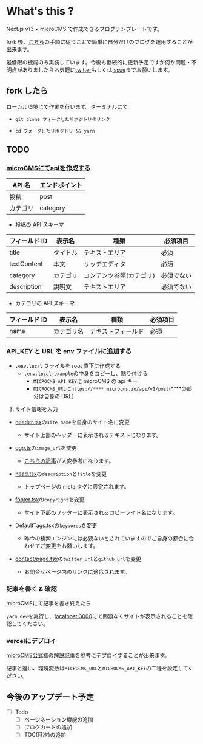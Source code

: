 # What's this ?

Next.js v13 × microCMS で作成できるブログテンプレートです。

fork 後、[こちら](#TODO)の手順に従うことで簡単に自分だけのブログを運用することが出来ます。

最低限の機能のみ実装しています。今後も継続的に更新予定ですが何か問題・不明点がありましたらお気軽に[twitter](https://twitter.com/Squl_d)もしくは[issue]("")までお願いします。

## fork したら

ローカル環境にて作業を行います。ターミナルにて

- `git clone フォークしたリポジトリのリンク`

- `cd フォークしたリポジトリ && yarn`

## TODO

### [microCMSにてapiを作成する](https://microcms.io/)

| API 名   | エンドポイント |
| -------- | -------------- |
| 投稿     | post           |
| カテゴリ | category       |

- 投稿の API スキーマ

| フィールド ID | 表示名   | 種類                     | 必須項目   |
| ------------- | -------- | ------------------------ | ---------- |
| title         | タイトル | テキストエリア           | 必須       |
| textContent   | 本文     | リッチエディタ           | 必須       |
| category      | カテゴリ | コンテンツ参照(カテゴリ) | 必須でない |
| description   | 説明文   | テキストエリア           | 必須でない |

- カテゴリの API スキーマ

| フィールド ID | 表示名     | 種類               | 必須項目 |
| ------------- | ---------- | ------------------ | -------- |
| name          | カテゴリ名 | テキストフィールド | 必須     |

### API_KEY と URL を env ファイルに追加する

- `.env.local` ファイルを root 直下に作成する
  - `.env.local.example`の中身をコピーし、貼り付ける
    - `MICROCMS_API_KEY`に microCMS の api キー
    - `MICROCMS_URL`に`https://****.microcms.io/api/v1/post`(\*\*\*\*の部分は自身の URL)

3. サイト情報を入力

- [header.tsx](./src/app/../../../src/app/header.tsx)の`site_name`を自身のサイト名に変更

  - サイト上部のヘッダーに表示されるテキストになります。

- [ogp.ts](./src/app/../../../src/app/ogp.ts)の`image_url`を変更

  - [こちらの記事](https://pentaprogram.tokyo/blog/Pmh6xlMcj48)が大変参考になります。

- [head.tsx](./src/app/../../../src/app/head.tsx)の`description`と`title`を変更

  - トップページの meta タグに設定されます。

- [footer.tsx](./src/app/../../../src/app/footer.tsx)の`copyright`を変更

  - サイト下部のフッターに表示されるコピーライト名になります。

- [DefaultTags.tsx](./src/app/../../../src/app/DefaultTags.tsx)の`keywords`を変更

  - 昨今の検索エンジンには必要ないとされていますのでご自身の都合に合わせてご変更をお願いします。

- [contact/page.tsx](./src/app/../../../src/app/contact/page.tsx)の`twitter_url`と`github_url`を変更
  - お問合せページ内のリンクに適応されます。

### 記事を書く & 確認

microCMSにて記事を書き終えたら

`yarn dev`を実行し、[localhost:3000](http://localhost:3000)にて問題なくサイトが表示されることを確認してください。

### vercelにデプロイ

[microCMS公式様の解説記事](https://blog.microcms.io/microcms-next-jamstack-blog/#hb67e9ac3f6)を参考にデプロイすることが出来ます。

記事と違い、環境変数は`MICROCMS_URL`と`MICROCMS_API_KEY`の二種を設定してください。

## 今後のアップデート予定

- [ ] Todo
    - [ ] ページネーション機能の追加
    - [ ] ブログカードの追加
    - [ ] TOC(目次)の追加
